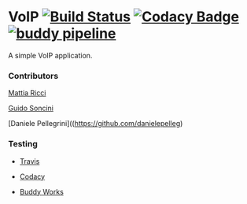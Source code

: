 # VoIP [![Build Status](https://travis-ci.com/tiaringhio/VoIP.svg?token=4CsoRWc4by6MkvHzh68Q&branch=master)](https://travis-ci.com/tiaringhio/VoIP) [![Codacy Badge](https://api.codacy.com/project/badge/Grade/f918d5970645406094a3ac8fc780c1e1)](https://www.codacy.com?utm_source=github.com&amp;utm_medium=referral&amp;utm_content=tiaringhio/VoIP&amp;utm_campaign=Badge_Grade) [![buddy pipeline](https://app.buddy.works/mattiaricci000/voip/pipelines/pipeline/211908/badge.svg?token=b352d09ea8d3f10aca20d9070ee6d9924cae29eb7626929fbee30959f5a9844a "buddy pipeline")](https://app.buddy.works/mattiaricci000/voip/pipelines/pipeline/211908) 

A simple VoIP application.

### Contributors

[Mattia Ricci](https://github.com/tiaringhio)

[Guido Soncini](https://github.com/gweedo)

[Daniele Pellegrini]((https://github.com/danielepelleg)

### Testing

- [Travis](https://travis-ci.com/)

- [Codacy](https://codacy.com) 

- [Buddy Works]()

  

  
